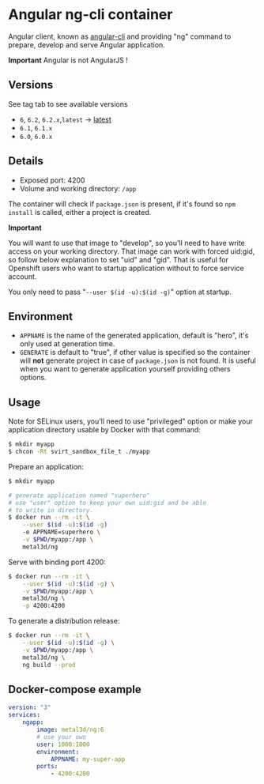 # Angular ng-cli container

Angular client, known as [angular-cli](https://github.com/angular/angular-cli) and providing "ng" command to prepare, develop and serve Angular application.

**Important** Angular is not AngularJS !

## Versions

See tag tab to see available versions

- `6`, `6.2`, `6.2.x`,`latest` → [latest](https://github.com/metal3d/docker-ng/src)
- `6.1`, `6.1.x` 
- `6.0`, `6.0.x`

## Details

- Exposed port: 4200
- Volume and working directory: `/app`

The container will check if `package.json` is present, if it's found so `npm install` is called, either a project is created.

**Important**

You will want to use that image to "develop", so you'll need to have write access on your working directory. That image can work with forced uid:gid, so follow below explanation to set "uid" and "gid". That is useful for Openshift users who want to startup application without to force service account.

You only need to pass "`--user $(id -u):$(id -g)`" option at startup.


## Environment

- `APPNAME` is the name of the generated application, default is "hero", it's only used at generation time.
- `GENERATE` is default to "true", if other value is specified so the container will **not** generate project in case of `package.json` is not found. It is useful when you want to generate application yourself providing others options.


## Usage

Note for SELinux users, you'll need to use "privileged" option or make your application directory usable by Docker with that command:

```bash
$ mkdir myapp
$ chcon -Rt svirt_sandbox_file_t ./myapp 
```

Prepare an application:

```bash
$ mkdir myapp

# generate application named "superhero"
# use "user" option to keep your own uid:gid and be able
# to write in directory.
$ docker run --rm -it \
    --user $(id -u):$(id -g)
    -e APPNAME=superhero \
    -v $PWD/myapp:/app \
    metal3d/ng

```

Serve with binding port 4200:

```bash
$ docker run --rm -it \
    --user $(id -u):$(id -g) \
    -v $PWD/myapp:/app \
    metal3d/ng \
    -p 4200:4200
```

To generate a distribution release:

```bash
$ docker run --rm -it \
    --user $(id -u):$(id -g) \
    -v $PWD/myapp:/app \
    metal3d/ng \
    ng build --prod
```

## Docker-compose example


```yaml
version: "3"
services:
    ngapp:
        image: metal3d/ng:6
        # use your own
        user: 1000:1000
        environment:
            APPNAME: my-super-app
        ports:
            - 4200:4200
```
